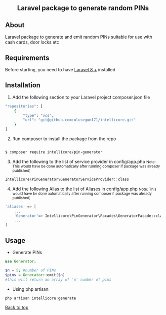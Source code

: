<h2 align="center">Laravel package to generate random PINs</h2>



## About ##

Laravel package to generate and emit random PINs suitable for use with cash cards, door locks etc

## Requirements ##

Before starting, you need to have [Laravel 8 +](https://laravel.com) installed.

## Installation ##

1. Add the following section to your Laravel project composer.json file
```bash
"repositories": [
    {
        "type": "vcs",
        "url": "git@github.com:olusegun171/intellicore.git"
    }
]
```
2. Run composer to install the package from the repo
```bash

$ composer require intellicore/pin-generator
```
3. Add the following to the list of service provider in config/app.php
<small>Note: This would have be done automatically after running composer if package was already published)</small>
```bash
Intellicore\PinGenerator\GeneratorServiceProvider::class
```
4. Add the following Alias to the list of Aliases in config/app.php 
<small>Note: This would have be done automatically after running composer if package was already published)</small>
```bash
'aliases' => [
    ...
    'Generator'=> Intellicore\PinGenerator\Facades\GeneratorFacade::class,
    ...
]
```
## Usage ##

- Generate PINs
```php
use Generator;

$n = 5; #number of PINs
$pins = Generator::emit($n)
#this will return an array of 'n' number of pins
```

- Using php artisan
```php
php artisan intellicore:generate
```


<a href="#top">Back to top</a>